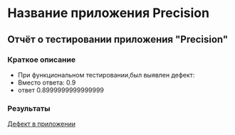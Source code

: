 # Hазвание приложения Precision
## Отчёт о тестировании приложения "Precision"
### Краткое описание
* При функциональном тестировании,был выявлен дефект:
* Вместо ответа: 0.9
* ответ 0.8999999999999999

### Результаты
[Дефект в приложении](https://github.com/avet87/JavaPrecision/issues/1#issue-787703291)
